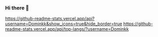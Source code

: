 ### Hi there 👋
https://github-readme-stats.vercel.app/api?username=Dominkk&show_icons=true&hide_border=true
https://github-readme-stats.vercel.app/api/top-langs/?username=Dominkk
